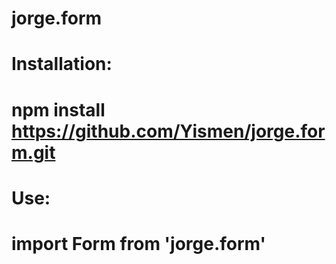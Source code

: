 # jorge.form
#
# Installation:
# npm install https://github.com/Yismen/jorge.form.git
#
# Use:
# import Form from 'jorge.form'
